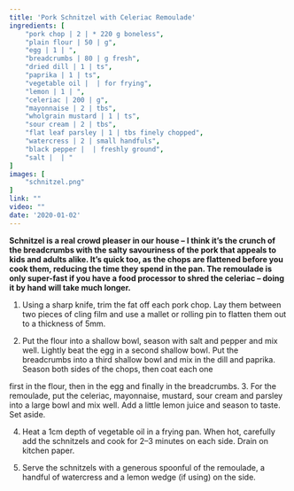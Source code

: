 ```yaml
---
title: 'Pork Schnitzel with Celeriac Remoulade'
ingredients: [
    "pork chop | 2 | * 220 g boneless",
    "plain flour | 50 | g",
    "egg | 1 | ",
    "breadcrumbs | 80 | g fresh",
    "dried dill | 1 | ts",
    "paprika | 1 | ts",
    "vegetable oil |  | for frying",
    "lemon | 1 | ",
    "celeriac | 200 | g",
    "mayonnaise | 2 | tbs",
    "wholgrain mustard | 1 | ts",
    "sour cream | 2 | tbs",
    "flat leaf parsley | 1 | tbs finely chopped",
    "watercress | 2 | small handfuls",
    "black pepper |  | freshly ground",
    "salt |  | "
]
images: [
    "schnitzel.png"
]
link: ""
video: ""
date: '2020-01-02'
---
```


**Schnitzel is a real crowd pleaser in our house – I think it’s the
crunch of the breadcrumbs with the salty savouriness of the pork
that appeals to kids and adults alike. It’s quick too, as the chops
are flattened before you cook them, reducing the time they spend
in the pan. The remoulade is only super-fast if you have a food
processor to shred the celeriac – doing it by hand will take much
longer.**

1. Using a sharp knife, trim the fat off each pork chop. Lay them
between two pieces of cling film and use a mallet or rolling pin to
flatten them out to a thickness of 5mm.

2. Put the flour into a shallow bowl, season with salt and pepper
and mix well. Lightly beat the egg in a second shallow bowl. Put
the breadcrumbs into a third shallow bowl and mix in the dill and
paprika. Season both sides of the chops, then coat each one

first in the flour, then in the egg and finally in the breadcrumbs.
3. For the remoulade, put the celeriac, mayonnaise, mustard, sour
cream and parsley into a large bowl and mix well. Add a little
lemon juice and season to taste. Set aside.

4. Heat a 1cm depth of vegetable oil in a frying pan. When hot,
carefully add the schnitzels and cook for 2–3 minutes on each
side. Drain on kitchen paper.

5. Serve the schnitzels with a generous spoonful of the remoulade,
a handful of watercress and a lemon wedge (if using) on the
side.
